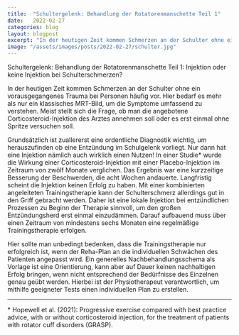 ```yaml
---
title:  "Schultergelenk: Behandlung der Rotatorenmanschette Teil 1"
date:   2022-02-27
categories: blog
layout: blogpost
excerpt: "In der heutigen Zeit kommen Schmerzen an der Schulter ohne ein vorausgegangenes Trauma bei Personen häufig vor. Hier bedarf es mehr als nur ein klassisches MRT-Bild, um die Symptome umfassend zu verstehen."
image: "/assets/images/posts/2022-02-27/schulter.jpg"
---
```



Schultergelenk:
Behandlung der Rotatorenmanschette Teil 1:
Injektion oder keine Injektion bei Schulterschmerzen?

In der heutigen Zeit kommen Schmerzen an der Schulter ohne ein vorausgegangenes Trauma bei Personen häufig vor.
Hier bedarf es mehr als nur ein klassisches MRT-Bild, um die Symptome umfassend zu verstehen.
Meist stellt sich die Frage, ob man die angebotene Corticosteroid-Injektion des Arztes annehmen soll oder es erst einmal ohne Spritze versuchen soll.

Grundsätzlich ist zuallererst eine ordentliche Diagnostik wichtig, um herauszufinden ob eine Entzündung im Schulgelenk vorliegt. Nur dann hat eine Injektion nämlich auch wirklich einen Nutzen! In einer Studie* wurde die Wirkung einer Corticosteroid-Injektion mit einer Placebo-Injektion im Zeitraum von zwölf Monate verglichen.
Das Ergebnis war eine kurzzeitige Besserung der Beschwerden, die acht Wochen andauerte.
Langfristig scheint die Injektion keinen Erfolg zu haben. Mit einer kombinierten angeleiteten Trainingstherapie kann der Schulterschmerz allerdings gut in den Griff gebracht werden.
Daher ist eine lokale Injektion bei entzündlichen Prozessen zu Beginn der Therapie sinnvoll, um den großen Entzündungsherd erst einmal einzudämmen. Darauf aufbauend muss über einen Zeitraum von mindestens sechs Monaten eine regelmäßige Trainingstherapie erfolgen.

Hier sollte man unbedingt bedenken, dass die Trainingstherapie nur erfolgreich ist, wenn der Reha-Plan an die individuellen Schwächen des Patienten angepasst wird. Ein generelles Nachbehandlungsschema als Vorlage ist eine Orientierung, kann aber auf Dauer keinen nachhaltigen Erfolg bringen, wenn nicht entsprechend der Bedürfnisse des Einzelnen genau geübt werden. Hierbei ist der Physiotherapeut verantwortlich, um mithilfe geeigneter Tests einen individuellen Plan zu erstellen.


---

\* Hopewell et al. (2021): Progressive exercise compared with best practice advice, with or without corticosteroid injection, for the treatment of patients with rotator cuff disorders (GRASP).
